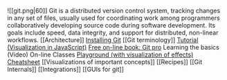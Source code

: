 ![[git.png|60]]
Git is a distributed version control system, tracking changes in any set of files, usually used for coordinating work among programmers collaboratively developing source code during software development. Its goals include speed, data integrity, and support for distributed, non-linear workflows.
[[Architecture]]
[Installing Git](https://git-scm.com/book/en/v2/Getting-Started-Installing-Git)
[[Git terminology]]
[Tutorial (Visualization in JavaScript)](https://learngitbranching.js.org/)
[Free on-line book: Git pro](https://git-scm.com/book/en/v2)
Learning the basics (Video)
On-line Classes
[Playground (with visualization of effects)](https://git-school.github.io/visualizing-git/#free-remote)
[Cheatsheet](https://education.github.com/git-cheat-sheet-education.pdf)
[[Visualizations of important concepts]]
[[Recipes]]
[[Git Internals]]
[[Integrations]]
[[GUIs for git]]

